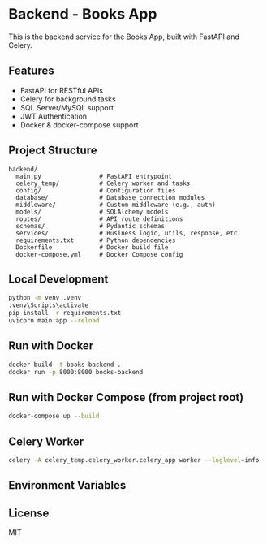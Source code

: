 # Backend - Books App

This is the backend service for the Books App, built with FastAPI and Celery.

## Features
- FastAPI for RESTful APIs
- Celery for background tasks
- SQL Server/MySQL support
- JWT Authentication
- Docker & docker-compose support

## Project Structure
```
backend/
  main.py                # FastAPI entrypoint
  celery_temp/           # Celery worker and tasks
  config/                # Configuration files
  database/              # Database connection modules
  middleware/            # Custom middleware (e.g., auth)
  models/                # SQLAlchemy models
  routes/                # API route definitions
  schemas/               # Pydantic schemas
  services/              # Business logic, utils, response, etc.
  requirements.txt       # Python dependencies
  Dockerfile             # Docker build file
  docker-compose.yml     # Docker Compose config
```

## Local Development
```sh
python -m venv .venv
.venv\Scripts\activate
pip install -r requirements.txt
uvicorn main:app --reload
```

## Run with Docker
```sh
docker build -t books-backend .
docker run -p 8000:8000 books-backend
```

## Run with Docker Compose (from project root)
```sh
docker-compose up --build
```

## Celery Worker
```sh
celery -A celery_temp.celery_worker.celery_app worker --loglevel=info
```

## Environment Variables


## License
MIT
